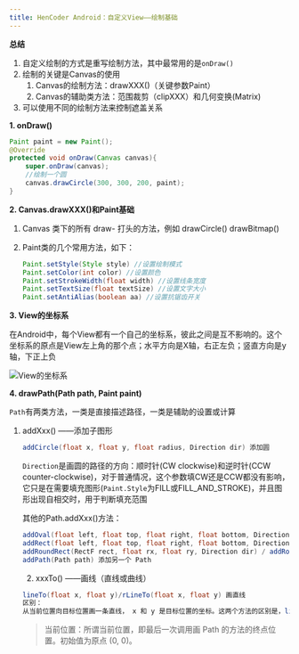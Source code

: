 ```yaml
---
title: HenCoder Android：自定义View——绘制基础
---
```


**总结** 

1. 自定义绘制的方式是重写绘制方法，其中最常用的是```onDraw()```
2. 绘制的关键是Canvas的使用
   1. Canvas的绘制方法：drawXXX()（关键参数Paint）
   2. Canvas的辅助类方法：范围裁剪（clipXXX）和几何变换(Matrix)
3. 可以使用不同的绘制方法来控制遮盖关系

**1. onDraw()**

```java
Paint paint = new Paint();
@Override
protected void onDraw(Canvas canvas){
    super.onDraw(canvas);
    //绘制一个圆
    canvas.drawCircle(300, 300, 200, paint);
}
```

**2. Canvas.drawXXX()和Paint基础**

1. Canvas 类下的所有 draw- 打头的方法，例如 drawCircle() drawBitmap()

2. Paint类的几个常用方法，如下：

   ```java
   Paint.setStyle(Style style) //设置绘制模式
   Paint.setColor(int color) //设置颜色
   Paint.setStrokeWidth(float width) //设置线条宽度
   Paint.setTextSize(float textSize) //设置文字大小
   Paint.setAntiAlias(boolean aa) //设置抗锯齿开关
   ```

**3. View的坐标系**

在Android中，每个View都有一个自己的坐标系，彼此之间是互不影响的。这个坐标系的原点是View左上角的那个点；水平方向是X轴，右正左负；竖直方向是y轴，下正上负

![View的坐标系](http://ws3.sinaimg.cn/large/006tNc79ly1fig7syr2ghj30h40etdfz.jpg)

**4. drawPath(Path path, Paint paint)**

```Path```有两类方法，一类是直接描述路径，一类是辅助的设置或计算

 1. addXxx() ——添加子图形

    ```java
    addCircle(float x, float y, float radius, Direction dir) 添加圆
    ```

    ```Direction```是画圆的路径的方向：顺时针(CW clockwise)和逆时针(CCW counter-clockwise)，对于普通情况，这个参数填CW还是CCW都没有影响，它只是在需要填充图形(```Paint.Style```为FILL或FILL_AND_STROKE)，并且图形出现自相交时，用于判断填充范围

    其他的Path.addXxx()方法：

    ```java
    addOval(float left, float top, float right, float bottom, Direction dir) / addOval(RectF oval, Direction dir) 添加椭圆
    addRect(float left, float top, float right, float bottom, Direction dir) / addRect(RectF rect, Direction dir) 添加矩形
    addRoundRect(RectF rect, float rx, float ry, Direction dir) / addRoundRect(float left, float top, float right, float bottom, float rx, float ry, Direction dir) / addRoundRect(RectF rect, float[] radii, Direction dir) / addRoundRect(float left, float top, float right, float bottom, float[] radii, Direction dir) 添加圆角矩形
    addPath(Path path) 添加另一个 Path
    ```

	2. xxxTo() ——画线（直线或曲线）

    ```java
    lineTo(float x, float y)/rLineTo(float x, float y) 画直线
    区别：
    从当前位置向目标位置画一条直线， x 和 y 是目标位置的坐标。这两个方法的区别是，lineTo(x, y) 的参数是绝对坐标，而 rLineTo(x, y) 的参数是相对当前位置的相对坐标 （前缀 r 指的就是 relatively 「相对地」)。
    ```

    >当前位置：所谓当前位置，即最后一次调用画 Path 的方法的终点位置。初始值为原点 (0, 0)。

